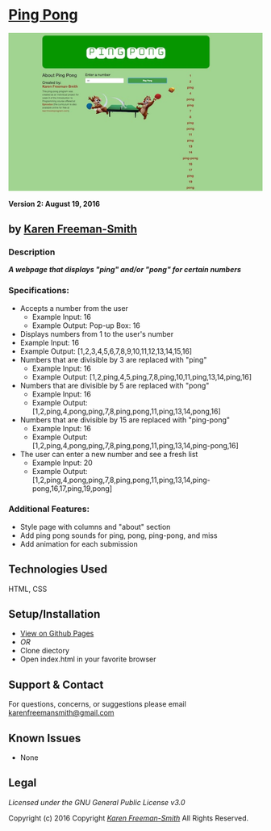 # [Ping Pong](http://karenfreemansmith.github.io/pingpong)
![project screenshot](/img/screenshot.jpg)

__Version 2: August 19, 2016__
## by [Karen Freeman-Smith](http://karenfreemansmith.github.io/myportfolio)

### Description
__*A webpage that displays "ping" and/or "pong" for certain numbers*__

### Specifications:
  * Accepts a number from the user
    * Example Input: 16
    * Example Output: Pop-up Box: 16
  * Displays numbers from 1 to the user's number
  * Example Input: 16
  * Example Output: [1,2,3,4,5,6,7,8,9,10,11,12,13,14,15,16]
  * Numbers that are divisible by 3 are replaced with "ping"
    * Example Input: 16
    * Example Output: [1,2,ping,4,5,ping,7,8,ping,10,11,ping,13,14,ping,16]
  * Numbers that are divisible by 5 are replaced with "pong"
    * Example Input: 16
    * Example Output: [1,2,ping,4,pong,ping,7,8,ping,pong,11,ping,13,14,pong,16]
  * Numbers that are divisible by 15 are replaced with "ping-pong"
    * Example Input: 16
    * Example Output:[1,2,ping,4,pong,ping,7,8,ping,pong,11,ping,13,14,ping-pong,16]
  * The user can enter a new number and see a fresh list
    * Example Input: 20
    * Example Output: [1,2,ping,4,pong,ping,7,8,ping,pong,11,ping,13,14,ping-pong,16,17,ping,19,pong]

### Additional Features:
* Style page with columns and "about" section
* Add ping pong sounds for ping, pong, ping-pong, and miss
* Add animation for each submission

## Technologies Used
HTML, CSS

## Setup/Installation
* [View on Github Pages](https://karenfreemansmith.github.io/EpicIntroWk1-PetWebsite)
* _OR_
* Clone diectory 
* Open index.html in your favorite browser

## Support & Contact
For questions, concerns, or suggestions please email karenfreemansmith@gmail.com

## Known Issues
* None

## Legal
*Licensed under the GNU General Public License v3.0*

Copyright (c) 2016 Copyright _[Karen Freeman-Smith](https://karenfreemansmith.github.io)_ All Rights Reserved.
